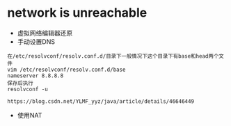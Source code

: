 # network is unreachable
* 虚拟网络编辑器还原
* 手动设置DNS
```
在/etc/resolvconf/resolv.conf.d/目录下一般情况下这个目录下有base和head两个文件
vim /etc/resolvconf/resolv.conf.d/base
nameserver 8.8.8.8
保存后执行
resolvconf -u

https://blog.csdn.net/YLMF_yyz/java/article/details/46646449
```
* 使用NAT